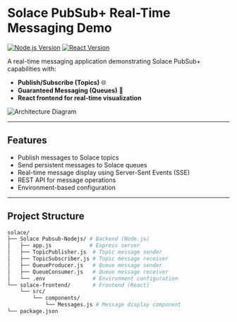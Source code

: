 # Solace PubSub+ Real-Time Messaging Demo

[![Node.js Version](https://img.shields.io/badge/Node.js-16%2B-green)](https://nodejs.org/)
[![React Version](https://img.shields.io/badge/React-18%2B-blue)](https://reactjs.org/)

A real-time messaging application demonstrating Solace PubSub+ capabilities with:
- **Publish/Subscribe (Topics)** 🌐  
- **Guaranteed Messaging (Queues)** 🚀  
- **React frontend for real-time visualization**

![Architecture Diagram](https://i.imgur.com/5XZJQ9E.png)

---

## Features
- Publish messages to Solace topics
- Send persistent messages to Solace queues
- Real-time message display using Server-Sent Events (SSE)
- REST API for message operations
- Environment-based configuration

---

## Project Structure
```bash
solace/
├── Solace Pubsub-Nodejs/ # Backend (Node.js)
│   ├── app.js            # Express server
│   ├── TopicPublisher.js  # Topic message sender
│   ├── TopicSubscriber.js # Topic message receiver
│   ├── QueueProducer.js   # Queue message sender
│   ├── QueueConsumer.js   # Queue message receiver
│   └── .env               # Environment configuration
└── solace-frontend/       # Frontend (React)
    └── src/
        └── components/
            └── Messages.js # Message display component
└── package.json
